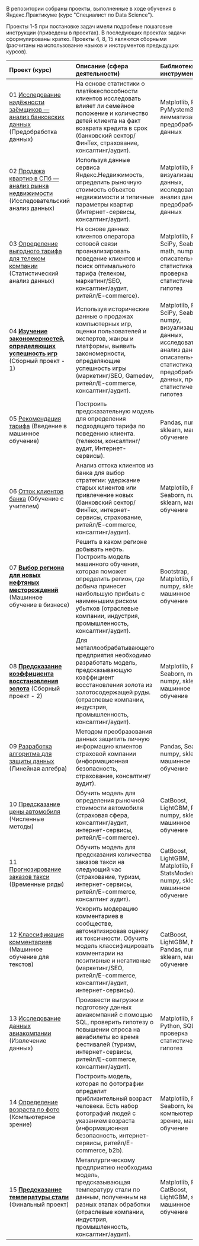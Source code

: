 В репозитории собраны проекты, выполненные в ходе обучения в Яндекс.Практикуме (курс "Специалист по Data Science").

Проекты 1-5 при постановке задач имели подробные пошаговые инструкции (приведены в проектах). В последующих проектах задачи сформулированы кратко. Проекты 4, 8, 15 являются сборными (расчитаны на использование наыков и инструментов предыдущих курсов). 

| Проект (курс) | Описание (сфера деятельности) | Библиотеки и инструменты |
| :---------------------- | :---------------------- | :---------------------- |
| 01	[Исследование надёжности заёмщиков — анализ банковских данных](https://github.com/Oleg-Volontsevich/Yandex_Practicum_Projects/tree/master/reliability_of_borrowers_analyzing)  (Предобработка данных)	 |	На основе статистики о платёжеспособности клиентов исследовать влияет ли семейное положение и количество детей клиента на факт возврата кредита в срок	(банковский сектор/ФинТех, страхование, консалтинг/аудит).	 |	Matplotlib, Pandas, PyMystem3, лемматизация, предобработка данных	|
| 02	[Продажа квартир в СПб — анализ рынка недвижимости](https://github.com/Oleg-Volontsevich/Yandex_Practicum_Projects/tree/master/apartments_for_sale_analyzing)  (Исследовательский анализ данных)	 |	Используя данные сервиса Яндекс.Недвижимость, определить рыночную стоимость объектов недвижимости и типичные параметры квартир	 (Интернет-сервисы, консалтинг/аудит).	 |	Matplotlib, Pandas, визуализация данных, исследовательский анализ данных, предобработка данных	|
| 03	[Определение выгодного тарифа для телеком компании](https://github.com/Oleg-Volontsevich/Yandex_Practicum_Projects/tree/master/tarif_analyzing)  (Статистический анализ данных)	 |	На основе данных клиентов оператора сотовой связи проанализировать поведение клиентов и поиск оптимального тарифа	(телеком, маркетинг/SEO, консалтинг/аудит, ритейл/E-commerce).	|	Matplotlib, Pandas, SciPy, Seaborn, math, numpy, описательная статистика, проверка статистических гипотез	|
| 04	[**Изучение закономерностей, определяющих успешность игр**](https://github.com/Oleg-Volontsevich/Yandex_Practicum_Projects/tree/master/successful_games_analysis)  (Сборный проект - 1)	|	Используя исторические данные о продажах компьютерных игр, оценки пользователей и экспертов, жанры и платформы, выявить закономерности, определяющие успешность игры (маркетинг/SEO, Gamedev, ритейл/E-commerce, консалтинг/аудит). |	Matplotlib, Pandas, SciPy, Seaborn, numpy, визуализация данных, исследовательский анализ данных, описательная статистика, предобработка данных, проверка статистических гипотез	|
| 05	[Рекомендация тарифа](https://github.com/Oleg-Volontsevich/Yandex_Practicum_Projects/tree/master/tariff_choosing_model) (Введение в машинное обучение)	 |	Построить предсказательную модель для определения подходящего тарифа по поведению клиента.	(телеком, консалтинг/аудит, Интернет-сервисы).	|	Pandas, numpy, sklearn, машинное обучение	|
| 06	[Отток клиентов банка](https://github.com/Oleg-Volontsevich/Yandex_Practicum_Projects/tree/master/exited_customers_model) (Обучение с учителем)	 |	Анализ оттока клиентов из банка для выбор стратегии: удержание старых клиентов или привлечение новых (банковский сектор/ФинТех, интернет-сервисы, страхование, ритейл/E-commerce, консалтинг/аудит).	|	Matplotlib, Pandas, Seaborn, numpy, sklearn, машинное обучение	|
| 07	[**Выбор региона для новых нефтяных месторождений**](https://github.com/Oleg-Volontsevich/Yandex_Practicum_Projects/tree/master/losses_risks_in_oil_model) (Машинное обучение в бизнесе)	 |	Решить в каком регионе добывать нефть. Построить модель машинного обучения, которая поможет определить регион, где добыча принесет наибольшую прибыль с наименьшим риском убытков	(отраслевые компании, индустрия, промышленность, консалтинг/аудит).	|	Bootstrap, Matplotlib, Pandas, numpy, sklearn, машинное обучение	 |
| 08	[**Предсказание коэффициента восстановления золота**](https://github.com/Oleg-Volontsevich/Yandex_Practicum_Projects/tree/master/gold_recovery_coefficient_model) (Сборный проект - 2)	|	Для металлообрабатывающего предприятия необходимо разработать модель, предсказывающую коэффициент восстановления золота из золотосодержащей руды.	 (отраслевые компании, индустрия, промышленность, консалтинг/аудит).	 |	Matplotlib, Pandas, Seaborn, math, numpy, sklearn, машинное обучение	|
| 09	[Разработка алгоритма для защиты данных](https://github.com/Oleg-Volontsevich/Yandex_Practicum_Projects/tree/master/personal_data_protecting) (Линейная алгебра)	 |	Методом преобразования данных защитить личную информацию клиентов страховой компании 	(информационная безопасность, страхование, консалтинг/аудит).	|	Pandas, Seaborn, numpy, sklearn, машинное обучение	 |
| 10	[Предсказание цены автомобиля](https://github.com/Oleg-Volontsevich/Yandex_Practicum_Projects/tree/master/cars_price_model) (Численные методы)	|	Обучить модель для определения рыночной стоимости автомобиля	(страховая сфера, консалтинг/аудит, интернет-сервисы, ритейл/E-commerce).	 |	CatBoost, LightGBM, Pandas, numpy, sklearn, машинное обучение	|
| 11	[Прогнозирование заказов такси](https://github.com/Oleg-Volontsevich/Yandex_Practicum_Projects/tree/master/taxi_order_predict_model) (Временные ряды)	|	Обучить модель для предсказания количества заказов такси на следующий час (страхование,  туризм, интернет-сервисы, ритейл/E-commerce, консалтинг аудит).	|	CatBoost, LightGBM, Matplotlib, Pandas, StatsModels, numpy, sklearn, машинное обучение	|
| 12	[Классификация комментариев](https://github.com/Oleg-Volontsevich/Yandex_Practicum_Projects/tree/master/toxic_comments_text_model) (Машинное обучение для текстов)	|	Ускорить модерацию комментариев в сообществе, автоматизировав оценку их токсичности. Обучить модель классифицировать комментарии на позитивные и негативные (маркетинг/SEO, ритейл/E-commerce, консалтинг/аудит, интернет-сервисы).	|	CatBoost, LightGBM, NLTK, Pandas, numpy, sklearn, машинное обучение	 |
| 13	[Исследование данных авиакомпании](https://github.com/Oleg-Volontsevich/Yandex_Practicum_Projects/tree/master/sql_and_airline_analyzing) (Извлечение данных)	|	Произвести выгрузки и подготовку данных авиакомпаний с помощью SQL, проверить гипотезу о повышении спроса на авиабилеты во время фестивалей	(туризм, интернет-сервисы, ритейл/E-commerce, консалтинг/аудит).	|	Matplotlib, Pandas, Python, SQL, SciPy, проверка статистических гипотез	 |
| 14	[Определение возраста по фото](https://github.com/Oleg-Volontsevich/Yandex_Practicum_Projects/tree/master/age_by_photo_cv_model) (Компьютерное зрение)	|	Построить модель, которая по фотографии определит приблизительный возраст человека. Есть набор фотографий людей с указанием возраста (информационная безопасность, интернет-сервисы, ритейл/E-commerce, b2b).	|	Matplotlib, Pandas, Seaborn, keras, компьютерное зрение, машинное обучение	|
| 15	[**Предсказание температуры стали**](https://github.com/Oleg-Volontsevich/Yandex_Practicum_Projects/tree/master/project15_metal_industry_temp_pred_model) (Финальный проект)	|	Металлургическому предприятию необходима модель, предсказывающая температуру стали по данным, полученным на разных этапах обработки (отраслевые компании, индустрия, промышленность, консалтинг/аудит).	|	Matplotlib, Pandas, CatBoost, LightGBM, sklearn, машинное обучение	|
